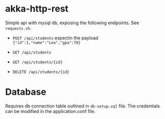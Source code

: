 # akka-http-rest
Simple api with mysql db, exposing the following endpoints. See `requests.sh`.

- `
POST /api/students
` expectin the payload `{"id":1,"name":"Leo","gpa":70}`

- `
GET /api/students
`

- `
GET /api/students/{id}
`

- `
DELETE /api/students/{id}
`

# Database

Requires db connection table outlined in `db-setup.sql` file. The credentials can be modified in the application.conf file.

